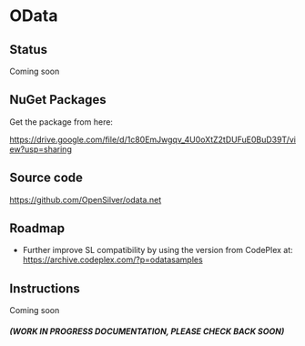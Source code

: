 ﻿# OData

## Status

Coming soon

## NuGet Packages

Get the package from here:

https://drive.google.com/file/d/1c80EmJwgqv_4U0oXtZ2tDUFuE0BuD39T/view?usp=sharing

## Source code

https://github.com/OpenSilver/odata.net

## Roadmap

- Further improve SL compatibility by using the version from CodePlex at: https://archive.codeplex.com/?p=odatasamples

## Instructions

Coming soon

#### *(WORK IN PROGRESS DOCUMENTATION, PLEASE CHECK BACK SOON)*

